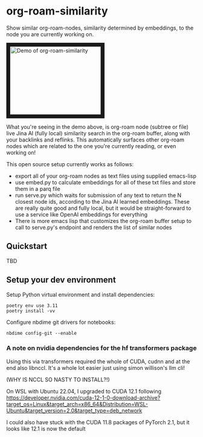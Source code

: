 # org-roam-similarity

Show similar org-roam-nodes, similarity determined by embeddings, to the node you are currently working on.

<a href="http://www.youtube.com/watch?feature=player_embedded&v=cHQx4ITQRNU
" target="_blank"><img src="http://img.youtube.com/vi/cHQx4ITQRNU/0.jpg" 
alt="Demo of org-roam-similarity" width="240" height="180" border="10" /></a>

What you're seeing in the demo above, is org-roam node (subtree or file) live Jina AI (fully local) similarity search in the org-roam buffer, along with your backlinks and reflinks. This automatically surfaces other org-roam nodes which are related to the one you're currently reading, or even working on!

This open source setup currently works as follows:

- export all of your org-roam nodes as text files using supplied emacs-lisp
- use embed.py to calculate embeddings for all of these txt files and store them in a parq file
- run serve.py which waits for submission of any text to return the N closest node ids, according to the Jina AI learned embeddings. These are really quite good and fully local, but it would be straight-forward to use a service like OpenAI embeddings for everything
- There is more emacs lisp that customizes the org-roam buffer setup to call to serve.py's endpoint and renders the list of similar nodes

## Quickstart

TBD

## Setup your dev environment

Setup Python virtual environment and install dependencies:

```shell
poetry env use 3.11
poetry install -vv
```

Configure nbdime git drivers for notebooks:

```shell
nbdime config-git --enable
```

### A note on nvidia dependencies for the hf transformers package

Using this via transformers required the whole of CUDA, cudnn and at the end also libnccl. It's a whole lot easier just using simon willison's llm cli!

(WHY IS NCCL SO NASTY TO INSTALL?!)

On WSL with Ubuntu 22.04, I upgraded to CUDA 12.1 following https://developer.nvidia.com/cuda-12-1-0-download-archive?target_os=Linux&target_arch=x86_64&Distribution=WSL-Ubuntu&target_version=2.0&target_type=deb_network

I could also have stuck with the CUDA 11.8 packages of PyTorch 2.1, but it looks like 12.1 is now the default
